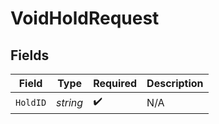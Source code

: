 # VoidHoldRequest


## Fields

| Field              | Type               | Required           | Description        |
| ------------------ | ------------------ | ------------------ | ------------------ |
| `HoldID`           | *string*           | :heavy_check_mark: | N/A                |